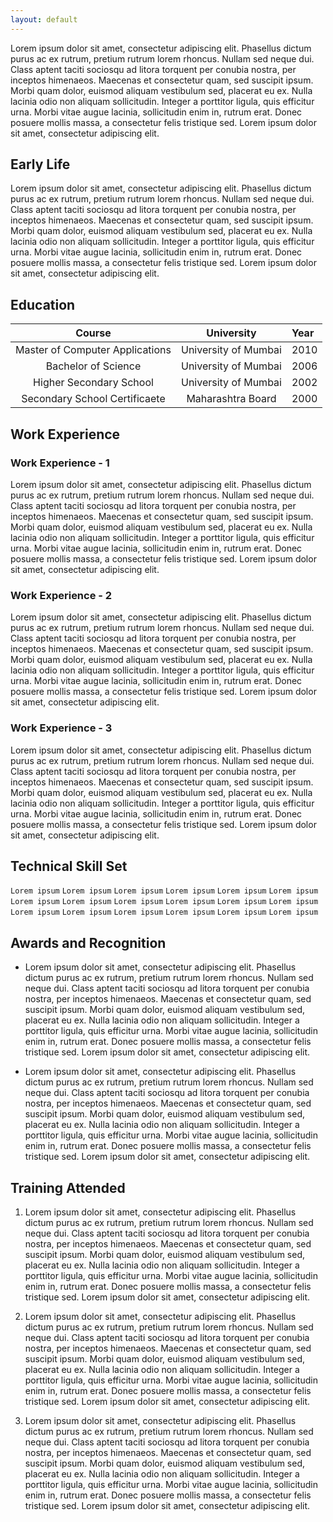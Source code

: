 ```yaml
---
layout: default
---
```


Lorem ipsum dolor sit amet, consectetur adipiscing elit. Phasellus dictum purus ac ex rutrum, pretium rutrum lorem rhoncus. Nullam sed neque dui. Class aptent taciti sociosqu ad litora torquent per conubia nostra, per inceptos himenaeos. Maecenas et consectetur quam, sed suscipit ipsum. Morbi quam dolor, euismod aliquam vestibulum sed, placerat eu ex. Nulla lacinia odio non aliquam sollicitudin. Integer a porttitor ligula, quis efficitur urna. Morbi vitae augue lacinia, sollicitudin enim in, rutrum erat. Donec posuere mollis massa, a consectetur felis tristique sed. Lorem ipsum dolor sit amet, consectetur adipiscing elit.

## Early Life
Lorem ipsum dolor sit amet, consectetur adipiscing elit. Phasellus dictum purus ac ex rutrum, pretium rutrum lorem rhoncus. Nullam sed neque dui. Class aptent taciti sociosqu ad litora torquent per conubia nostra, per inceptos himenaeos. Maecenas et consectetur quam, sed suscipit ipsum. Morbi quam dolor, euismod aliquam vestibulum sed, placerat eu ex. Nulla lacinia odio non aliquam sollicitudin. Integer a porttitor ligula, quis efficitur urna. Morbi vitae augue lacinia, sollicitudin enim in, rutrum erat. Donec posuere mollis massa, a consectetur felis tristique sed. Lorem ipsum dolor sit amet, consectetur adipiscing elit.

## Education
|             Course              |      University      | Year |
| :-----------------------------: | :------------------: | :--- |
| Master of Computer Applications | University of Mumbai | 2010 |
|       Bachelor of Science       | University of Mumbai | 2006 |
|     Higher Secondary School     | University of Mumbai | 2002 |
|  Secondary School Certificaete  |  Maharashtra Board   | 2000 |

## Work Experience
### Work Experience - 1
Lorem ipsum dolor sit amet, consectetur adipiscing elit. Phasellus dictum purus ac ex rutrum, pretium rutrum lorem rhoncus. Nullam sed neque dui. Class aptent taciti sociosqu ad litora torquent per conubia nostra, per inceptos himenaeos. Maecenas et consectetur quam, sed suscipit ipsum. Morbi quam dolor, euismod aliquam vestibulum sed, placerat eu ex. Nulla lacinia odio non aliquam sollicitudin. Integer a porttitor ligula, quis efficitur urna. Morbi vitae augue lacinia, sollicitudin enim in, rutrum erat. Donec posuere mollis massa, a consectetur felis tristique sed. Lorem ipsum dolor sit amet, consectetur adipiscing elit.

### Work Experience - 2
Lorem ipsum dolor sit amet, consectetur adipiscing elit. Phasellus dictum purus ac ex rutrum, pretium rutrum lorem rhoncus. Nullam sed neque dui. Class aptent taciti sociosqu ad litora torquent per conubia nostra, per inceptos himenaeos. Maecenas et consectetur quam, sed suscipit ipsum. Morbi quam dolor, euismod aliquam vestibulum sed, placerat eu ex. Nulla lacinia odio non aliquam sollicitudin. Integer a porttitor ligula, quis efficitur urna. Morbi vitae augue lacinia, sollicitudin enim in, rutrum erat. Donec posuere mollis massa, a consectetur felis tristique sed. Lorem ipsum dolor sit amet, consectetur adipiscing elit.

### Work Experience - 3
Lorem ipsum dolor sit amet, consectetur adipiscing elit. Phasellus dictum purus ac ex rutrum, pretium rutrum lorem rhoncus. Nullam sed neque dui. Class aptent taciti sociosqu ad litora torquent per conubia nostra, per inceptos himenaeos. Maecenas et consectetur quam, sed suscipit ipsum. Morbi quam dolor, euismod aliquam vestibulum sed, placerat eu ex. Nulla lacinia odio non aliquam sollicitudin. Integer a porttitor ligula, quis efficitur urna. Morbi vitae augue lacinia, sollicitudin enim in, rutrum erat. Donec posuere mollis massa, a consectetur felis tristique sed. Lorem ipsum dolor sit amet, consectetur adipiscing elit.

## Technical Skill Set
`Lorem ipsum` `Lorem ipsum` `Lorem ipsum` `Lorem ipsum` `Lorem ipsum` `Lorem ipsum` `Lorem ipsum` `Lorem ipsum` `Lorem ipsum`
`Lorem ipsum` `Lorem ipsum` `Lorem ipsum` `Lorem ipsum` `Lorem ipsum` `Lorem ipsum` `Lorem ipsum` `Lorem ipsum` `Lorem ipsum`

## Awards and Recognition
- Lorem ipsum dolor sit amet, consectetur adipiscing elit. Phasellus dictum purus ac ex rutrum, pretium rutrum lorem rhoncus. Nullam sed neque dui. Class aptent taciti sociosqu ad litora torquent per conubia nostra, per inceptos himenaeos. Maecenas et consectetur quam, sed suscipit ipsum. Morbi quam dolor, euismod aliquam vestibulum sed, placerat eu ex. Nulla lacinia odio non aliquam sollicitudin. Integer a porttitor ligula, quis efficitur urna. Morbi vitae augue lacinia, sollicitudin enim in, rutrum erat. Donec posuere mollis massa, a consectetur felis tristique sed. Lorem ipsum dolor sit amet, consectetur adipiscing elit.

- Lorem ipsum dolor sit amet, consectetur adipiscing elit. Phasellus dictum purus ac ex rutrum, pretium rutrum lorem rhoncus. Nullam sed neque dui. Class aptent taciti sociosqu ad litora torquent per conubia nostra, per inceptos himenaeos. Maecenas et consectetur quam, sed suscipit ipsum. Morbi quam dolor, euismod aliquam vestibulum sed, placerat eu ex. Nulla lacinia odio non aliquam sollicitudin. Integer a porttitor ligula, quis efficitur urna. Morbi vitae augue lacinia, sollicitudin enim in, rutrum erat. Donec posuere mollis massa, a consectetur felis tristique sed. Lorem ipsum dolor sit amet, consectetur adipiscing elit.

## Training Attended
1. Lorem ipsum dolor sit amet, consectetur adipiscing elit. Phasellus dictum purus ac ex rutrum, pretium rutrum lorem rhoncus. Nullam sed neque dui. Class aptent taciti sociosqu ad litora torquent per conubia nostra, per inceptos himenaeos. Maecenas et consectetur quam, sed suscipit ipsum. Morbi quam dolor, euismod aliquam vestibulum sed, placerat eu ex. Nulla lacinia odio non aliquam sollicitudin. Integer a porttitor ligula, quis efficitur urna. Morbi vitae augue lacinia, sollicitudin enim in, rutrum erat. Donec posuere mollis massa, a consectetur felis tristique sed. Lorem ipsum dolor sit amet, consectetur adipiscing elit.
   
2. Lorem ipsum dolor sit amet, consectetur adipiscing elit. Phasellus dictum purus ac ex rutrum, pretium rutrum lorem rhoncus. Nullam sed neque dui. Class aptent taciti sociosqu ad litora torquent per conubia nostra, per inceptos himenaeos. Maecenas et consectetur quam, sed suscipit ipsum. Morbi quam dolor, euismod aliquam vestibulum sed, placerat eu ex. Nulla lacinia odio non aliquam sollicitudin. Integer a porttitor ligula, quis efficitur urna. Morbi vitae augue lacinia, sollicitudin enim in, rutrum erat. Donec posuere mollis massa, a consectetur felis tristique sed. Lorem ipsum dolor sit amet, consectetur adipiscing elit.
   
3. Lorem ipsum dolor sit amet, consectetur adipiscing elit. Phasellus dictum purus ac ex rutrum, pretium rutrum lorem rhoncus. Nullam sed neque dui. Class aptent taciti sociosqu ad litora torquent per conubia nostra, per inceptos himenaeos. Maecenas et consectetur quam, sed suscipit ipsum. Morbi quam dolor, euismod aliquam vestibulum sed, placerat eu ex. Nulla lacinia odio non aliquam sollicitudin. Integer a porttitor ligula, quis efficitur urna. Morbi vitae augue lacinia, sollicitudin enim in, rutrum erat. Donec posuere mollis massa, a consectetur felis tristique sed. Lorem ipsum dolor sit amet, consectetur adipiscing elit.


